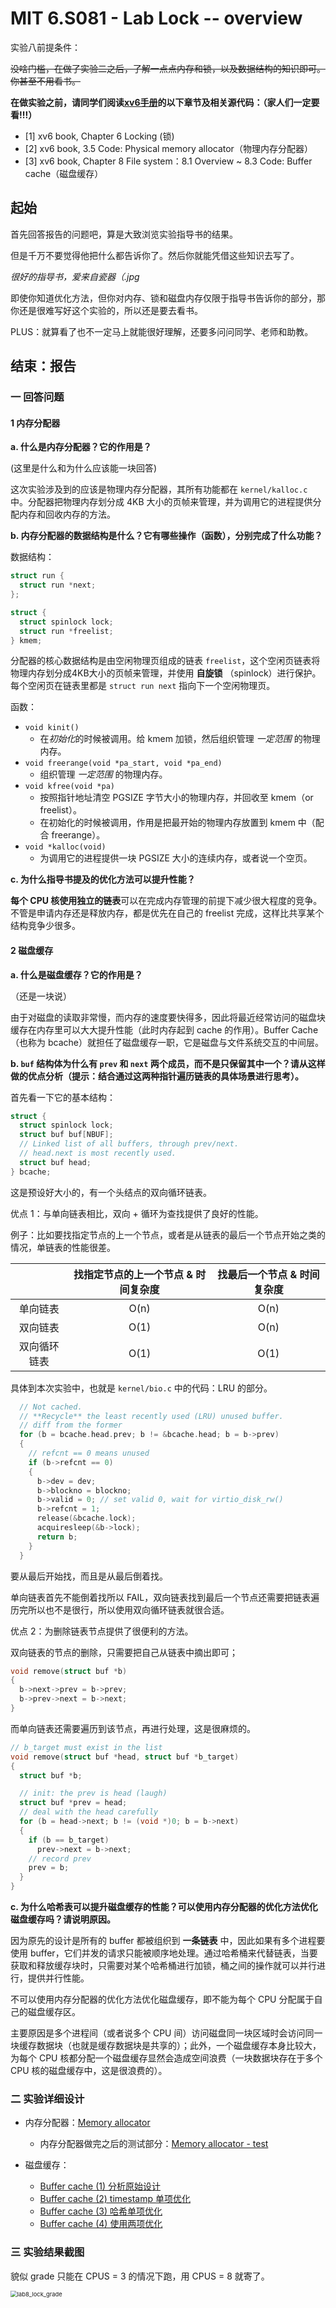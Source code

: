 # MIT 6.S081 - Lab Lock -- overview

实验八前提条件：

~~没啥门槛，在做了实验二之后，了解一点点内存和锁，以及数据结构的知识即可。你甚至不用看书。~~

**在做实验之前，请同学们阅读[xv6手册](https://pdos.csail.mit.edu/6.828/2020/xv6/book-riscv-rev1.pdf)的以下章节及相关源代码：（家人们一定要看!!!）**

- [1] xv6 book, Chapter 6 Locking (锁)
- [2] xv6 book, 3.5 Code: Physical memory allocator（物理内存分配器）
- [3] xv6 book, Chapter 8 File system：8.1 Overview ~ 8.3 Code: Buffer cache（磁盘缓存）

## 起始

首先回答报告的问题吧，算是大致浏览实验指导书的结果。

但是千万不要觉得他把什么都告诉你了。然后你就能凭借这些知识去写了。

*很好的指导书，爱来自瓷器（.jpg*

即使你知道优化方法，但你对内存、锁和磁盘内存仅限于指导书告诉你的部分，那你还是很难写好这个实验的，所以还是要去看书。

PLUS：就算看了也不一定马上就能很好理解，还要多问问同学、老师和助教。

## 结束：报告

### 一 回答问题

#### 1 内存分配器

**a. 什么是内存分配器？它的作用是？**

(这里是什么和为什么应该能一块回答)

这次实验涉及到的应该是物理内存分配器，其所有功能都在 `kernel/kalloc.c` 中。分配器把物理内存划分成 4KB 大小的页帧来管理，并为调用它的进程提供分配内存和回收内存的方法。



**b. 内存分配器的数据结构是什么？它有哪些操作（函数），分别完成了什么功能？**

数据结构：

```c
struct run {
  struct run *next;
};

struct {
  struct spinlock lock;
  struct run *freelist;
} kmem;
```

分配器的核心数据结构是由空闲物理页组成的链表 `freelist`，这个空闲页链表将物理内存划分成4KB大小的页帧来管理，并使用 **自旋锁** （spinlock）进行保护。每个空闲页在链表里都是 `struct run next` 指向下一个空闲物理页。

函数：

- `void kinit()`
  - 在*初始化*的时候被调用。给 kmem 加锁，然后组织管理 *一定范围* 的物理内存。
- `void freerange(void *pa_start, void *pa_end)`
  - 组织管理 *一定范围* 的物理内存。
- `void kfree(void *pa)`
  - 按照指针地址清空 PGSIZE 字节大小的物理内存，并回收至 kmem（or freelist）。
  - 在初始化的时候被调用，作用是把最开始的物理内存放置到 kmem 中（配合 freerange）。
- `void *kalloc(void)`
  - 为调用它的进程提供一块 PGSIZE 大小的连续内存，或者说一个空页。

**c. 为什么指导书提及的优化方法可以提升性能？**

**每个 CPU 核使用独立的链表**可以在完成内存管理的前提下减少很大程度的竞争。不管是申请内存还是释放内存，都是优先在自己的 freelist 完成，这样比共享某个结构竞争少很多。

#### 2 磁盘缓存

**a. 什么是磁盘缓存？它的作用是？**

（还是一块说）

由于对磁盘的读取非常慢，而内存的速度要快得多，因此将最近经常访问的磁盘块缓存在内存里可以大大提升性能（此时内存起到 cache 的作用）。Buffer Cache（也称为 bcache）就担任了磁盘缓存一职，它是磁盘与文件系统交互的中间层。



**b. `buf` 结构体为什么有 `prev` 和 `next` 两个成员，而不是只保留其中一个？请从这样做的优点分析（提示：结合通过这两种指针遍历链表的具体场景进行思考）。**

首先看一下它的基本结构：

```c
struct {
  struct spinlock lock;
  struct buf buf[NBUF];
  // Linked list of all buffers, through prev/next.
  // head.next is most recently used.
  struct buf head;
} bcache;
```

这是预设好大小的，有一个头结点的双向循环链表。

优点 1：与单向链表相比，双向 + 循环为查找提供了良好的性能。

例子：比如要找指定节点的上一个节点，或者是从链表的最后一个节点开始之类的情况，单链表的性能很差。

|              | 找指定节点的上一个节点 & 时间复杂度 | 找最后一个节点 & 时间复杂度 |
| :----------: | :---------------------------------: | :-------------------------: |
|   单向链表   |                O(n)                 |            O(n)             |
|   双向链表   |                O(1)                 |            O(n)             |
| 双向循环链表 |                O(1)                 |            O(1)             |

具体到本次实验中，也就是 `kernel/bio.c` 中的代码：LRU 的部分。

```c
  // Not cached.
  // **Recycle** the least recently used (LRU) unused buffer.
  // diff from the former
  for (b = bcache.head.prev; b != &bcache.head; b = b->prev)
  {
    // refcnt == 0 means unused
    if (b->refcnt == 0)
    {
      b->dev = dev;
      b->blockno = blockno;
      b->valid = 0; // set valid 0, wait for virtio_disk_rw()
      b->refcnt = 1;
      release(&bcache.lock);
      acquiresleep(&b->lock);
      return b;
    }
  }
```

要从最后开始找，而且是从最后倒着找。

单向链表首先不能倒着找所以 FAIL，双向链表找到最后一个节点还需要把链表遍历完所以也不是很行，所以使用双向循环链表就很合适。

优点 2：为删除链表节点提供了很便利的方法。

双向链表的节点的删除，只需要把自己从链表中摘出即可；

```c
void remove(struct buf *b)
{
  b->next->prev = b->prev;
  b->prev->next = b->next;
}
```

而单向链表还需要遍历到该节点，再进行处理，这是很麻烦的。

```c
// b_target must exist in the list
void remove(struct buf *head, struct buf *b_target)
{
  struct buf *b;

  // init: the prev is head (laugh)
  struct buf *prev = head;
  // deal with the head carefully
  for (b = head->next; b != (void *)0; b = b->next)
  {
    if (b == b_target)
      prev->next = b->next;
    // record prev
    prev = b;
  }
}
```

**c. 为什么哈希表可以提升磁盘缓存的性能？可以使用内存分配器的优化方法优化磁盘缓存吗？请说明原因。**

因为原先的设计是所有的 buffer 都被组织到 **一条链表** 中，因此如果有多个进程要使用 buffer，它们并发的请求只能被顺序地处理。通过哈希桶来代替链表，当要获取和释放缓存块时，只需要对某个哈希桶进行加锁，桶之间的操作就可以并行进行，提供并行性能。

不可以使用内存分配器的优化方法优化磁盘缓存，即不能为每个 CPU 分配属于自己的磁盘缓存区。

主要原因是多个进程间（或者说多个 CPU 间）访问磁盘同一块区域时会访问同一块缓存数据块（也就是缓存数据块是共享的）；此外，一个磁盘缓存本身比较大，为每个 CPU 核都分配一个磁盘缓存显然会造成空间浪费（一块数据块存在于多个 CPU 核的磁盘缓存中，这是很浪费的）。

### 二 实验详细设计

- 内存分配器：[Memory allocator](https://www.sheniao.top/os/117.html)
  - 内存分配器做完之后的测试部分：[Memory allocator - test](https://www.sheniao.top/os/116.html)

- 磁盘缓存：
  - [Buffer cache (1) 分析原始设计](https://www.sheniao.top/os/120.html)
  - [Buffer cache (2) timestamp 单项优化](https://www.sheniao.top/os/122.html)
  - [Buffer cache (3) 哈希单项优化](https://www.sheniao.top/os/125.html)
  - [Buffer cache (4) 使用两项优化](https://www.sheniao.top/os/130.html)

### 三 实验结果截图

貌似 grade 只能在 CPUS = 3 的情况下跑，用 CPUS = 8 就寄了。

<img src="https://typora-1304621073.cos.ap-guangzhou.myqcloud.com/typora/lab8lock_grade.png" alt="lab8_lock_grade" style="zoom: 67%;" />